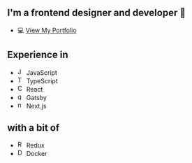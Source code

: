 ## I'm a frontend designer and developer 👋
- 💻 [View My Portfolio](https://www.nickdc8.com)

## Experience in
- <img src="https://cdn.jsdelivr.net/gh/devicons/devicon/icons/javascript/javascript-original.svg" width="16" alt="JS" /> JavaScript
- <img src="https://cdn.jsdelivr.net/gh/devicons/devicon/icons/typescript/typescript-original.svg" width="16" alt="TS" /> TypeScript
- <img src="https://cdn.jsdelivr.net/gh/devicons/devicon/icons/react/react-original.svg" width="16" alt="CRA" /> React
- <img src="https://cdn.jsdelivr.net/gh/devicons/devicon/icons/gatsby/gatsby-plain.svg" width="16" alt="gatsby" /> Gatsby
- <img src="https://cdn.jsdelivr.net/gh/devicons/devicon/icons/nextjs/nextjs-original.svg" width="16" alt="nextjs" /> Next.js

## with a bit of
- <img src="https://cdn.jsdelivr.net/gh/devicons/devicon/icons/redux/redux-original.svg" width="16" alt="Redux" /> Redux
- <img src="https://cdn.jsdelivr.net/npm/react-devicon@0.1.9/docker/plain/DockerPlain.svg" width="16" alt="Docker" /> Docker

<!-- 
Icons
https://cdn.jsdelivr.net/npm/react-devicon@0.1.9/typescript/original/TypescriptOriginal.svg
https://cdn.jsdelivr.net/npm/react-devicon@0.1.9/docker/plain/DockerPlain.svg
https://cdn.jsdelivr.net/npm/react-devicon@0.1.9/npm/original-wordmark/NpmOriginalWordmark.svg
https://cdn.jsdelivr.net/npm/react-devicon@0.1.9/visualstudio/plain/VisualstudioPlain.svg

<!--

- <img src="https://cdn.jsdelivr.net/gh/devicons/devicon/icons/dotnetcore/dotnetcore-original.svg" width="16" alt="dotnetcore" /> .NET Core


## Learning
- <img src="https://cdn.jsdelivr.net/gh/devicons/devicon/icons/python/python-original.svg" width="16" alt="python" /> Python
- <img src="https://cdn.jsdelivr.net/gh/devicons/devicon/icons/go/go-original.svg" width="16" alt="go" /> Go -->
